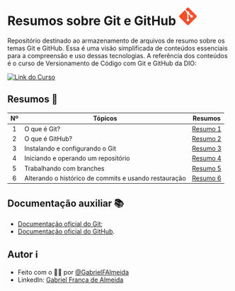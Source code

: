# Resumos sobre Git e GitHub <img alt="Git" src="/assets/imagens/git-logo.png" width="40" height="40">

Repositório destinado ao armazenamento de arquivos de resumo sobre os temas Git e GitHub. 
Essa é uma visão simplificada de conteúdos essenciais para a compreensão e uso dessas tecnologias. 
A referência dos conteúdos é o curso de Versionamento de Código com Git e GitHub da DIO:

[![Link do Curso](https://img.shields.io/badge/Acesse%20o%20curso-81599F?style=for-the-badge&logo=git&logoColor=D9ECFF&logoSize=auto&label=Git&labelColor=81599F&color=3CD4D9)](https://web.dio.me/course/versionamento-de-codigo-com-git-e-github/learning/f3cbaa66-efbd-4c25-842e-2069c188c066) 

## Resumos 📄
<div align="center">

| Nº | Tópicos | Resumos |
| -------- | -------- | --------- |
| <div align="center">1</div> | O que é Git? | [Resumo 1](https://github.com/GabrielFAlmeida/resumos-git-e-github/blob/main/resumos/resumo-1-o-que-git.md) |
| <div align="center">2</div> | O que é GitHub? | [Resumo 2](https://github.com/GabrielFAlmeida/resumos-git-e-github/blob/main/resumos/resumo-2-o-que-github.md) |
| <div align="center">3</div> | Instalando e configurando o Git | [Resumo 3](https://github.com/GabrielFAlmeida/resumos-git-e-github/blob/main/resumos/resumo-3-instalando-e-configurando-o-git.md) |
| <div align="center">4</div> | Iniciando e operando um repositório | [Resumo 4](https://github.com/GabrielFAlmeida/resumos-git-e-github/blob/main/resumos/resumo-4-iniciando-e-operando-um-repositorio.md) |
| <div align="center">5</div> | Trabalhando com branches | [Resumo 5](https://github.com/GabrielFAlmeida/resumos-git-e-github/blob/main/resumos/resumo-5-trabalhando-com-branches.md) |
| <div align="center">6</div> | Alterando o histórico de commits e usando restauração | [Resumo 6](https://github.com/GabrielFAlmeida/resumos-git-e-github/blob/main/resumos/resumo-6-alterando-o-historico-de-commits-e-usando-restauracao.md) |

</div>

## Documentação auxiliar 📚
- [Documentação oficial do Git](https://git-scm.com/doc);
- [Documentação oficial do GitHub](https://docs.github.com/pt).

## Autor ℹ️

- Feito com o 🫶🏻 por [@GabrielFAlmeida](https://github.com/GabrielFAlmeida)
- LinkedIn: [Gabriel França de Almeida](https://www.linkedin.com/in/gabriel-frnca/)